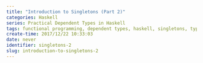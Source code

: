 ```yaml
---
title: "Introduction to Singletons (Part 2)"
categories: Haskell
series: Practical Dependent Types in Haskell
tags: functional programming, dependent types, haskell, singletons, types
create-time: 2017/12/22 10:33:03
date: never
identifier: singletons-2
slug: introduction-to-singletons-2
---
```


<!-- Ditching the Phantom -->
<!-- -------------------- -->

<!-- Now, sometimes we don't actually care about the state of the door in our type, -->
<!-- and we don't *want* the state of the door in its type.  Our `lockAnyDoor` -->
<!-- function earlier was an example. -->

<!-- We have a couple of options here --- first, we can create a new type -->
<!-- `SomeDoor`, that doesn't have the opened/closed status in its type, but rather -->
<!-- as a runtime value: -->

<!-- ```haskell -->
<!-- data SomeDoor = MkSomeDoor -->
<!--     { someDoorState    :: DoorState -->
<!--     , someDoorMaterial :: String -->
<!--     } -->

<!-- -- or, in GADT syntax -->
<!-- data SomeDoor :: Type where -->
<!--     MkSomeDoor :: -->
<!--       { someDoorState    :: DoorState -->
<!--       , someDoorMaterial :: String -->
<!--       } -> SomeDoor -->
<!-- ``` -->

<!-- We could have actually been using this type the entire time, if we didn't care -->
<!-- about type safety.  In the real world and in real applications, we might have -->
<!-- actually written `SomeDoor` *before* we ever thought about `Door` with a -->
<!-- phantom type.  It's definitely the more typical "standard" Haskell thing. -->

<!-- It's possible to "construct" this from our original typed `Door`, using a smart -->
<!-- constructor/conversion function: -->

<!-- ```haskell -->
<!-- fromDoor :: SingDS s -> Door s -> SomeDoor -->
<!-- fromDoor SOpened (UnsafeMkDoor m) = MkSomeDoor Opened m -->
<!-- formDoor SClosed (UnsafeMkDoor m) = MkSomeDoor Closed m -->
<!-- formDoor SLocked (UnsafeMkDoor m) = MkSomeDoor Locked m -->
<!-- ``` -->

<!-- ### SomeDoor to Door -->

<!-- Now, `SomeDoor` is great.  But because it's a completely different type, we -->
<!-- potentially have to write the same function for both `Door` and `SomeDoor`, -->
<!-- because they have different implementations.  For example: -->

<!-- ```haskell -->
<!-- closeSomeOpenedDoor :: SomeDoor -> Maybe SomeDoor -->
<!-- closeSomeOpenedDoor (MkSomeDoor Opened m) = Just (MkSomeDoor Closed m) -->
<!-- closeSomeOpenedDoor (MkSomeDoor Closed m) = Nothing -->
<!-- closeSomeOpenedDoor (MkSomeDoor Locked m) = Nothing -->
<!-- ``` -->

<!-- Wouldn't it be nice if we can *re-use* our original `closeDoor`?  This is a toy -->
<!-- example, and in real life, closing a door might have some complicated runtime -->
<!-- logic, and it'd be annoying to have to *re-implement* it for both `SomeDoor` -->
<!-- and `Door`. -->

<!-- #### Converting into an existential -->

<!-- One thing we can do is write a function to convert a `SomeDoor` into a `Door`, -->
<!-- so we can re-use our original `closeDoor`.  We'd convert our `SomeDoor` into a -->
<!-- `Door` to re-use our `closeDoor :: Door 'Opened -> Door 'Closed` on it if -->
<!-- possible! -->

<!-- However, going from `SomeDoor` to `Door s` is slightly trickier in Haskell than -->
<!-- going the other way around.  One trick we often use is a CPS-style existential -->
<!-- type. -->

<!-- The essential concept is that normal Haskell type variables are universally -->
<!-- qualified, meaning that the *caller* can pick how to instantiate `s`.  However, -->
<!-- we want a function where the *function* can pick the `s`, and the caller must -->
<!-- handle whatever `s` is given by the function: -->

<!-- ```haskell -->
<!-- withSomeDoor :: SomeDoor -> (forall s. SingDS s -> Door s -> r) -> r -->
<!-- withSomeDoor (MkSomeDoor Opened m) f = f SOpened (UnsafeMkDoor m) -->
<!-- withSomeDoor (MkSomeDoor Closed m) f = f SClosed (UnsafeMkDoor m) -->
<!-- withSomeDoor (MkSomeDoor Locked m) f = f SLocked (UnsafeMkDoor m) -->
<!-- ``` -->

<!-- Notice the funky CPS-like type signature of `withSomeDoor`.  To use -->
<!-- `withSomeDoor` and access the `Door`, you have to pass in a function to handle -->
<!-- *any possible `s`*.  And, as you can see, the function passed in might be given -->
<!-- an `SOpened`, an `SClosed`, or an `SLocked`.  It has to be able to handle all -->
<!-- three! -->

<!-- Here, we call `s` *existentially quantified*.  The `withSomeDoor` function gets -->
<!-- to pick which `s` to give `f`.  So, the `s` type variable is directly chosen by -->
<!-- the *function*, and not by the caller. -->

<!-- So we can implement `closeSomeOpenedDoor` (and even a `lockAnySomeDoor`) using this -->
<!-- conversion function: -->

<!-- ```haskell -->
<!-- closeSomeOpenedDoor :: SomeDoor -> Maybe (Door 'Closed) -->
<!-- closeSomeOpenedDoor sd = withSomeDoor sd $ \case -->
<!--     SOpened -> \d -> Just (closeDoor d) -->
<!--     SClosed -> \_ -> Nothing -->
<!--     SLocked -> \_ -> Nothing -->

<!-- lockAnySomeDoor :: SomeDoor -> Door 'Locked -->
<!-- lockAnySomeDoor sd = withSomeDoor sd $ \s d -> -->
<!--     lockAnyDoor s d -->
<!-- ``` -->

<!-- #### The Existential Datatype -->

<!-- However, there's another path we can take.  With the power of singletons, we -->
<!-- can actually implement `SomeDoor` *in terms of* `Door`, using an **existential -->
<!-- data type**: -->

<!-- ```haskell -->
<!-- -- using existential constructor syntax -->
<!-- data SomeDoor = forall s. MkSomeDoor (SingDS s) (Door s) -->

<!-- -- or, using GADT syntax (preferred) -->
<!-- !!!singletons/Door.hs "data SomeDoor ::" -->
<!-- ``` -->

<!-- `MkSomeDoor` is a constructor for an existential data type, meaning that the -->
<!-- data type "hides" a type variable `s`. -->

<!-- Hopefully you can see the similarities between our original `SomeDoor` and this -->
<!-- one. -->

<!-- ```haskell -->
<!-- -- Original type -->
<!-- data SomeDoor where -->
<!--     MkSomeDoor :: DoorState -> String -> SomeDoor -->
<!-- -- New existential type -->
<!-- data SomeDoor where -->
<!--     MkSomeDoor :: SingDS s  -> Door s -> SomeDoor -->
<!-- ``` -->

<!-- The key differences are: -->

<!-- *   Our first `SomeDoor` contains a `DoorState`, and this new `SomeDoor` -->
<!--     contains a `SingDS` (a *singleton* for the `DoorState`): -->
<!-- *   Our first `SomeDoor` contains essentially a re-implementation of the `Door` -->
<!--     type, but the new `SomeDoor` contains an actual `Door`, so we can re-use -->
<!--     functions on `Door`s. -->

<!-- In Haskell, existential data types are pretty nice, syntactically, to work -->
<!-- with.  For a comparison, let's re-implement our previous functions with our new -->
<!-- data type: -->

<!-- ```haskell -->
<!-- !!!singletons/Door.hs "closeSomeOpenedDoor ::" "lockAnySomeDoor ::" -->
<!-- ``` -->

<!-- Much more convenient, because *we already have a `Door`!*  And we don't have to -->
<!-- re-implement one like we did for our original `SomeDoor` -- all of our original -->
<!-- code works directly! -->

<!-- It's important to remember that our original separate-implementation `SomeDoor` -->
<!-- is, functionally, identical to the new code-reusing `Door`.  The reason why -->
<!-- they are the same is that *having an existentially quantified singleton is the -->
<!-- same as having a value of the corresponding type.*  Having an existentially -->
<!-- quantified `SingDS s` is *the same as* having a value of type `DoorState`. -->

<!-- If they're identical, why use a `SingDS` or the new `SomeDoor` at all?  One -->
<!-- main reason (besides allowing code-reuse) is that *using the singleton lets us -->
<!-- recover the type*.  Essentially, a `SingDS s` not only contains whether it is -->
<!-- Opened/Closed/Locked...it contains it in a way that GHC can use to *bring it -->
<!-- all back* to the type level. -->

<!-- Basically, `SingDS` allows us to re-use our original `Door s` implementation, -->
<!-- because we store both the `Door`...*and* the `s` at the type level.  You should -->
<!-- read it as storing `s` and `Door s`, together, at runtime.  It also lets GHC -->
<!-- *check* our implementations, to help ensure that they are correct, because you -->
<!-- maintain the `s` at the type level. -->

<!-- #### Some Lingo -->

<!-- In the language of dependently typed programming, we call `SomeDoor` a -->
<!-- **dependent sum**, because you can imagine it basically as: -->

<!-- ```haskell -->
<!-- data SomeDoor = SDOpened (Door 'Opened) -->
<!--               | SDClosed (Door 'Closed) -->
<!--               | SDLocked (Door 'Locked) -->
<!-- ``` -->

<!-- A three-way sum between a `Door 'Opened`, a `Door 'Closed`, and a `Door -->
<!-- 'Locked`, essentially.  If you have a `SomeDoor`, it's *either* an opened door, -->
<!-- a closed door, or a locked door.  Try looking at this new `SomeDoor` until you -->
<!-- realize that this type is the same type as the previous `SomeDoor`! -->

<!-- You might also see `SomeDoor` called a **dependent pair**, because it's -->
<!-- basically an existentially quantified tuple of the type (the `s`, witnessed by -->
<!-- the `SingDS s`) with a value (the `Door s`). -->

<!-- ### Types at Runtime -->

<!-- With this last tool, we finally have enough to build a function to "make" a -->
<!-- door with the status unknown until runtime: -->

<!-- ```haskell -->
<!-- !!!singletons/Door.hs "mkSomeDoor ::" -->
<!-- ``` -->

<!-- ```haskell -->
<!-- ghci> let mySomeDoor = mkSomeDoor Opened "Birch" -->
<!-- ghci> :t mySomeDoor -->
<!-- SomeDoor -->
<!-- ghci> putStrLn $ case mySomeDoor of -->
<!--         MkSomeDoor SOpened _ -> "mySomeDoor was opened!" -->
<!--         MkSomeDoor SClosed _ -> "mySomeDoor was closed!" -->
<!--         MkSomeDoor SLocked _ -> "mySomeDoor was locked!" -->
<!-- mySomeDoor was opened! -->
<!-- ``` -->

<!-- Using `mkSomeDoor`, we can truly pass in a `DoorState` that we generate at -->
<!-- runtime (from IO, or a user prompt, or a configuration file, maybe), and create -->
<!-- a `Door` based on it. -->

<!-- Take *that*, type erasure! :D -->

<!-- We could even directly return a `Door` with an existentially quantified door -->
<!-- status in CPS style: -->

<!-- ```haskell -->
<!-- withDoor :: DoorState -> String -> (forall s. SingDS s -> Door s -> r) -> r -->
<!-- withDoor s m f = case s of -->
<!--     Opened -> f SOpened (UnsafeMkDoor m) -->
<!--     Closed -> f SClosed (UnsafeMkDoor m) -->
<!--     Locked -> f SLocked (UnsafeMkDoor m) -->
<!-- ``` -->

<!-- ```haskell -->
<!-- ghci> withDoor Opened "Birch" $ \s d -> case s of -->
<!--          SOpened -> "Opened door!" -->
<!--          SClosed -> "Closed door!" -->
<!--          SLocked -> "Locked door!" -->
<!-- Opened door! -->
<!-- ``` -->

<!-- This allows us to *truly* directly generate a `Door s` with an `s` that can -->
<!-- vary at runtime. -->

<!-- #### Reification -->

<!-- The general pattern we are exploiting here is called **reification** -- we're -->
<!-- taking a dynamic run-time value, and lifting it to the type level as a type -->
<!-- (here, the type variable `s`).  You can think of reification as the opposite of -->
<!-- reflection, and imagine the two as being the "gateway" between the type-safe -->
<!-- and unsafe world.  In the dynamic world of a `DoorState` value, you have no -->
<!-- type safety.  You live in the world of `SomeDoor`, `closeSomeOpenedDoor`, -->
<!-- `lockAnySomeDoor`, etc.  But, you can *reify* your `DoorState` value to a *type*, and -->
<!-- enter the type-safe world of `Door s`, `closeDoor`, `lockDoor`, and -->
<!-- `lockAnyDoor`. -->

<!-- It might be more meaningful then to write a direct reification function for our -->
<!-- `DoorState`, in CPS style.  Then, we can actually write our `withDoor` in terms -->
<!-- of it! -->

<!-- ```haskell -->
<!-- !!!singletons/Door.hs "withDoorState ::" "withDoor ::" -->
<!-- ``` -->

<!-- ## Sing -->

<!-- *   `toSing :: DoorState -> SomeSing DoorState` takes us from values to their -->
<!--     (existentially quantified) singletons -->

<!--     ```haskell -->
<!--     ghci> let s = toSing Opened -->
<!--     ghci> :t s -->
<!--     s :: SomeSing DoorState -->
<!--     ghci> putStrLn $ case s of -->
<!--             SomeSing SOpened -> "Opened." -->
<!--             SomeSing SClosed -> "SClosed." -->
<!--             SomeSing SLocked -> "SLocked." -->
<!--     "Opened." -->
<!--     ``` -->

<!--     `SomeSing` is like `SomeDoor` in that it is an existentially quantified -->
<!--     singleton: -->

<!--     ```haskell -->
<!--     data SomeSing DoorState :: Type where -->
<!--         SomeSing :: Sing s -> SomeSing DoorState -->

<!--     -- or, more accurately, since `SomeSing` is polykinded -->
<!--     data SomeSing :: k -> Type where -->
<!--         SomeSing :: Sing (a :: k) -> SomeSing k -->
<!--     ``` -->


<!-- 3.  Implement `withSomeDoor` for the existentially quantified `SomeDoor` type. -->

<!--     ```haskell -->
<!--     !!!singletons/DoorSingletons.hs "data SomeDoor" "withSomeDoor ::"1 -->
<!--     ``` -->

<!-- 4.  Implement `openAnySomeDoor`, which should work like `lockAnySomeDoor`, just -->
<!--     wrapping an application of `openAnyDoor` inside a `SomeDoor`. -->

<!--     ```haskell -->
<!--     !!!singletons/DoorSingletons.hs "openAnySomeDoor ::"1 -->
<!--     ``` -->

<!--     You **shouild not** use `UnsafeMkDoor` directly. -->

<!--     Note that because we wrote `openAnyDoor` in "implicit style", we might have -->
<!--     to convert between `SingI s =>` and `Sing s ->` style, using `withSingI`. -->

<!-- However, full expressively with phantom types is still out of our reach.  If we -->
<!-- want to express more complicated relationships and to be able to treat phantom -->
<!-- types (and *types*, in general) as first-class values, and delve into the -->
<!-- frighteningly beautiful world of "type-level programming", we are going to have -->
<!-- to dig a bit deeper.  Come back for the next post to see how!  Singletons will -->
<!-- be our tool, and we'll also see how the singletons library is a very clean -->
<!-- unification of a lot of concepts. -->

